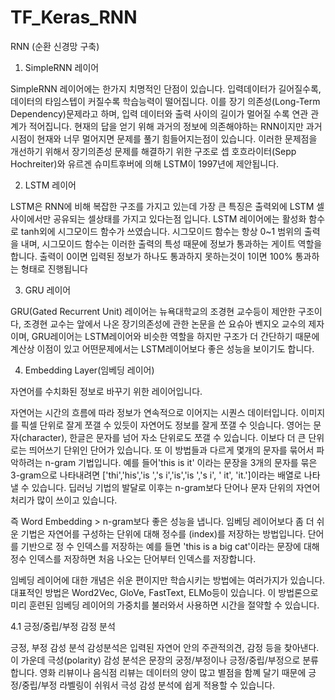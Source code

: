 # TF_Keras_RNN
RNN (순환 신경망 구축)

1. SimpleRNN 레이어

 SimpleRNN 레이어에는 한가지 치명적인 단점이 있습니다. 입력데이터가 길어질수록, 데이터의 타임스텝이 커질수록 학습능력이 떨어집니다.
 이를 장기 의존성(Long-Term Dependency)문제라고 하며, 입력 데이터와 출력 사이의 길이가 멀어질 수록 연관 관계가 적어집니다.
 현재의 답을 얻기 위해 과거의 정보에 의존해야하는 RNN이지만 과거 시점이 현재와 너무 멀어지면 문제를 풀기 힘들어지는점이 있습니다.
 이러한 문제점을 개선하기 위해서 장기의존성 문제를 해결하기 위한 구조로 셉 호흐라이터(Sepp Hochreiter)와 유르겐 슈미트후버에 의해 LSTM이 1997년에 제안됩니다.

2. LSTM 레이어

 LSTM은 RNN에 비해 복잡한 구조를 가지고 있는데 가장 큰 특징은 출력외에 LSTM 셀사이에서만 공유되는 셀상태를 가지고 있다는점 입니다.
 LSTM 레이어에는 활성화 함수로 tanh외에 시그모이드 함수가 쓰였습니다. 시그모이드 함수는 항상 0~1 범위의 출력을 내며, 시그모이드 함수는 이러한 출력의 특성
 때문에 정보가 통과하는 게이트 역할을 합니다. 출력이 0이면 입력된 정보가 하나도 통과하지 못하는것이 1이면 100% 통과하는 형태로 진행됩니다

3. GRU 레이어

 GRU(Gated Recurrent Unit) 레이어는 뉴욕대학교의 조경현 교수등이 제안한 구조이다, 조경현 교수는 앞에서 나온 장기의존성에 관한 
 논문을 쓴 요슈아 벤지오 교수의 제자이며, GRU레이어는 LSTM레이어와 비슷한 역할을 하지만 구조가 더 간단하기 때문에 계산상 
 이점이 있고 어떤문제에서는 LSTM레이어보다 좋은 성능을 보이기도 합니다.

4. Embedding Layer(임베딩 레이어)

 자연어를 수치화된 정보로 바꾸기 위한 레이어입니다.

 자연어는 시간의 흐름에 따라 정보가 연속적으로 이어지는 시퀀스 데이터입니다.
 이미지를 픽셀 단위로 잘게 쪼갤 수 있듯이 자연어도 정보를 잘게 쪼갤 수 잇습니다. 영어는 문자(character), 한글은 문자를 넘어 자소 단위로도 쪼갤 수 있습니다.
 이보다 더 큰 단위로는 띄어쓰기 단위인 단어가 있습니다. 또 이 방법들과 다르게 몇개의 문자를 묶어서 파악하려는 n-gram 기법입니다. 예를 들어'this is it'
 이라는 문장을 3개의 문자를 묶은 3-gram으로 나타내려면 ['thi','his','is ','s i','is','is ','s i', ' it', 'it.']이라는 배열로 나타낼 수 있습니다.
 딥러닝 기법의 발달로 이후는 n-gram보다 단어나 문자 단위의 자연어 처리가 많이 쓰이고 있습니다.

 즉 Word Embedding > n-gram보다 좋은 성능을 냅니다.
 임베딩 레이어보다 좀 더 쉬운 기법은 자연어를 구성하는 단위에 대해 정수를 (index)를 저장하는 방법입니다.
 단어를 기반으로 정 수 인덱스를 저장하는 예를 들면 'this is a big cat'이라는 문장에 대해 정수 인덱스를 저장하면 처음 나오는 단어부터 인덱스를 저장합니다.

 임베딩 레이어에 대한 개념은 쉬운 편이지만 학습시키는 방법에는 여러가지가 있습니다. 대표적인 방법은 Word2Vec, GloVe, FastText, ELMo등이 있습니다.
 이 방법론으로 미리 훈련된 임베딩 레이어의 가중치를 불러와서 사용하면 시간을 절약할 수 있습니다.
 
 4.1 긍정/중립/부정 감정 분석
 
 긍정, 부정 감성 분석
 감성분석은 입력된 자연어 안의 주관적의견, 감정 등을 찾아낸다.
 이 가운데 극성(polarity) 감성 분석은 문장의 궁정/부정이나 긍정/중립/부정으로 분류합니다.
 영화 리뷰이나 음식점 리뷰는 데이터의 양이 많고 별점을 함꼐 달기 때문에 긍정/중립/부정 라벨링이 쉬워서 극성 감성 분석에 쉽게 적용할 수 있습니다.
